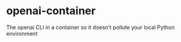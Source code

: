 # openai-container
The openai CLI in a container so it doesn't pollute your local Python environment
